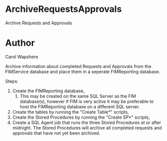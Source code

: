 # ArchiveRequestsApprovals
Archive Requests and Approvals

# Author
Carol Wapshere

Archive information about completed Requests and Approvals from the FIMService database and place them in a seperate FIMReporting database.

Steps:

1. Create the FIMReporting database,
   1. This may be created on the same SQL Server as the FIM database(s), however if FIM is very active it may be preferable to host the FIMReporting database on a different SQL server.
1. Create the tables by running the "Create Table*" scripts,
1. Create the Stored Procedures by running the "Create SP*" scripts,
1. Create a SQL Agent job that runs the three Stored Procedures at or after midnight. The Stored Procedures will archive all completed requests and approvals that have not yet been archived.